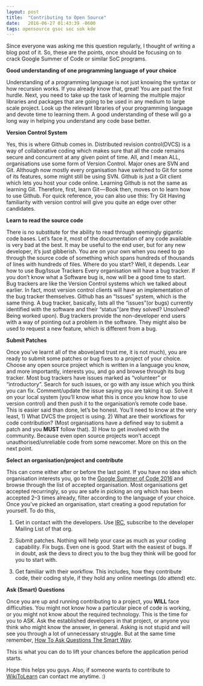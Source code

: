 ```yaml
---
layout: post
title:  "Contributing to Open Source"
date:   2016-06-27 01:43:39 -0600
tags: opensource gsoc soc sok kde
---
```


Since everyone was asking me this question regularly, I thought of writing a blog post of it. So, these are the points, once should be focusing on to crack Google Summer of Code or similar SoC programs.

**Good understanding of one programming language of your choice**

Understanding of a programming language is not just knowing the syntax or how recursion works. If you already know that, great! You are past the first hurdle. Next, you need to take up the task of learning the multiple major libraries and packages that are going to be used in any medium to large scale project. Look up the relevant libraries of your programming language and devote time to learning them. A good understanding of these will go a long way in helping you understand any code base better.

**Version Control System**

Yes, this is where Github comes in. Distributed revision control(DVCS) is a way of collaborative coding which makes sure that all the code remains secure and concurrent at any given point of time. All, and I mean ALL, organisations use some form of Version Control. Major ones are SVN and Git. Although now mostly every organisation have switched to Git for some of its features, some might still be using SVN. Github is just a Git client which lets you host your code online. Learning Github is not the same as learning Git. Therefore, first, learn Git — Book then, moves on to learn how to use Github. For quick reference, you can also use this: Try Git Having familiarity with version control will give you quite an edge over other candidates.

**Learn to read the source code**

There is no substitute for the ability to read through seemingly gigantic code bases. Let’s face it, most of the documentation of any code available is very bad at the best. It may be useful to the end user, but for any new developer, it’s just gibberish. You are on your own when you need to go through the source code of something which spans hundreds of thousands of lines with hundreds of files. Where do you start? Well, it depends. Lear how to use Bug/Issue Trackers Every organisation will have a bug tracker. If you don’t know what a Software bug is, now will be a good time to start. Bug trackers are like the Version Control systems which we talked about earlier. In fact, most version control clients will have an implementation of the bug tracker themselves. Github has an “Issues” system, which is the same thing. A bug tracker, basically, lists all the “issues”(or bugs) currently identified with the software and their “status”(are they solved? Unsolved? Being worked upon). Bug trackers provide the non-developer end users with a way of pointing out a problem in the software. They might also be used to request a new feature, which is different from a bug.

**Submit Patches**

Once you’ve learnt all of the above(and trust me, it is not much), you are ready to submit some patches or bug fixes to a project of your choice. Choose any open source project which is written in a language you know, and more importantly, interests you, and go and browse through its bug tracker. Most bug trackers have issues marked as “volunteer” or “introductory”. Search for such issues, or go with any issue which you think you can fix. Comment/update the issue saying you are taking it up. Solve it on your local system (you’ll know what this is once you know how to use version control) and then push it to the organisation’s remote code base. This is easier said than done, let’s be honest. You’ll need to know at the very least, 1) What DVCS the project is using. 2) What are their workflows for code contribution? (Most organisations have a defined way to submit a patch and you **MUST** follow that). 3) How to get involved with the community. Because even open source projects won’t accept unauthorised/unreliable code from some newcomer. More on this on the next point.

**Select an organisation/project and contribute**

This can come either after or before the last point. If you have no idea which organisation interests you, go to the [Google Summer of Code 2016](http://summerofcode.withgoogle.com/organizations/) and browse through the list of accepted organisation. Most organisations get accepted recurringly, so you are safe in picking an org which has been accepted 2–3 times already, filter according to the language of your choice. Once you’ve picked an organisation, start creating a good reputation for yourself. To do this,

1) Get in contact with the developers. Use [IRC](http://www.irccloud.com), subscribe to the developer Mailing List of that org.

2) Submit patches. Nothing will help your case as much as your coding capability. Fix bugs. Even one is good. Start with the easiest of bugs. If in doubt, ask the devs to direct you to the bug they think will be good for you to start with.

3) Get familiar with their workflow. This includes, how they contribute code, their coding style, if they hold any online meetings (do attend) etc.


**Ask (Smart) Questions**

Once you are up and running contributing to a project, you **WILL** face difficulties. You might not know how a particular piece of code is working, or you might not know about the required technology. This is the time for you to ASK. Ask the established developers in that project, or anyone you think who might know the answer, in general. Asking is not stupid and will see you through a lot of unnecessary struggle. But at the same time remember, [How To Ask Questions The Smart Way](http://www.catb.org/~esr/faqs/smart-questions.html).

This is what you can do to lift your chances before the application period starts.

Hope this helps you guys. Also, if someone wants to contribute to [WikiToLearn](http://www.wikitolearn.org) can contact me anytime. :)
